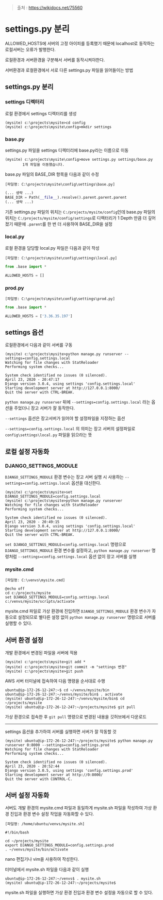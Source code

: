 > 출처 : https://wikidocs.net/75560



# settings.py 분리

ALLOWED_HOSTS에 서버의 고정 아이피를 등록했기 때문에 localhost로 동작하는 로컬서버는 오류가 발행한다.

로컬환경과 서버환경을 구분해서 서버를 동작시켜야한다.

서버환경과 로컬환경에서 서로 다른 settings.py 파일을 읽어들이는 방법



## settings.py 분리



### settings 디렉터리

로컬 환경에서 settings 디렉터리를 생성

```
(mysite) c:\projects\mysite>cd config
(mysite) c:\projects\mysite\config>mkdir settings
```



### base.py

settings.py 파일을 settings 디렉터리에 base.py라는 이름으로 이동

```
(mysite) c:\projects\mysite\config>move settings.py settings/base.py
        1개 파일을 이동했습니다.
```

base.py 파일의 BASE_DIR 항목을 다음과 같이 수정

`[파일명: C:\projects\mysite\config\settings\base.py]`

```python
(... 생략 ...)
BASE_DIR = Path(__file__).resolve().parent.parent.parent
(... 생략 ...)
```

기존 settings.py 파일의 위치는 `C:/projects/mysite/config`인데 base.py 파일의 위치는 `C:/projects/mysite/config/settings`로 디렉터리가 1 Depth 만큼 더 깊어졌기 때문에 `.parent`를 한 번 더 사용하여 BASE_DIR을 설정



### local.py

로컬 환경을 담당할 local.py 파일은 다음과 같이 작성

`[파일명: C:\projects\mysite\config\settings\local.py]`

```python
from .base import *

ALLOWED_HOSTS = []
```



### prod.py

`[파일명: C:\projects\mysite\config\settings\prod.py]`

```python
from .base import *

ALLOWED_HOSTS = ['3.36.35.197']
```



## settings 옵션

로컬환경에서 다음과 같이 서버를 구동

```
(mysite) c:\projects\mysite>python manage.py runserver --settings=config.settings.local
Watching for file changes with StatReloader
Performing system checks...

System check identified no issues (0 silenced).
April 23, 2020 - 20:47:17
Django version 3.0.4, using settings 'config.settings.local'
Starting development server at http://127.0.0.1:8000/
Quit the server with CTRL-BREAK.
```

`python manage.py runserver` 뒤에 `--settings=config.settings.local` 라는 옵션을 주었더니 장고 서버가 잘 동작한다.

`--settings` 옵션은 장고서버가 읽어야 할 설정파일을 지정하는 옵션

`--settings=config.settings.local` 의 의미는 장고 서버의 설정파일로 `config\settings\local.py` 파일을 읽으라는 뜻



## 로컬 설정 자동화

### DJANGO_SETTINGS_MODULE

`DJANGO_SETTINGS_MODULE` 환경 변수는 장고 서버 실행 시 사용하는 `--settings=config.settings.local` 옵션을 대신한다.

```
(mysite) c:\projects\mysite>set DJANGO_SETTINGS_MODULE=config.settings.local
(mysite) c:\projects\mysite>python manage.py runserver
Watching for file changes with StatReloader
Performing system checks...

System check identified no issues (0 silenced).
April 23, 2020 - 20:49:15
Django version 3.0.4, using settings 'config.settings.local'
Starting development server at http://127.0.0.1:8000/
Quit the server with CTRL-BREAK.
```

`set DJANGO_SETTINGS_MODULE=config.settings.local` 명령으로 `DJANGO_SETTINGS_MODULE` 환경 변수를 설정하고, `python manage.py runserver` 명령처럼 `--settings=config.settings.local` 옵션 없이 장고 서버를 실행



### mysite.cmd

`[파일명: C:\venvs\mysite.cmd]`

```
@echo off
cd c:/projects/mysite
set DJANGO_SETTINGS_MODULE=config.settings.local
c:/venvs/mysite/scripts/activate
```

mysite.cmd 파일로 가상 환경에 진입하면 `DJANGO_SETTINGS_MODULE` 환경 변수가 자동으로 설정되므로 별다른 설정 없이 `python manage.py runserver` 명령으로 서버를 실행할 수 있다.



## 서버 환경 설정

개발 환경에서 변경된 파일을 서버에 적용

```
(mysite) c:\projects\mysite>git add *
(mysite) c:\projects\mysite>git commit -m "settings 변경"
(mysite) c:\projects\mysite>git push
```

AWS 서버 터미널에 접속하여 다음 명령을 순서대로 수행

```
ubuntu@ip-172-26-12-247:~$ cd ~/venvs/mysite/bin
ubuntu@ip-172-26-12-247:~/venvs/mysite/bin$ . activate
(mysite) ubuntu@ip-172-26-12-247:~/venvs/mysite/bin$ cd ~/projects/mysite
(mysite) ubuntu@ip-172-26-12-247:~/projects/mysite$ git pull
```

가상 환경으로 접속한 후 `git pull` 명령으로 변경된 내용을 깃허브에서 다운로드

---

settings 옵션을 추가하여 서버를 실행하면 서버가 잘 작동할 것

```
(mysite) ubuntu@ip-172-26-12-247:~/projects/mysite$ python manage.py runserver 0:8000 --settings=config.settings.prod
Watching for file changes with StatReloader
Performing system checks...

System check identified no issues (0 silenced).
April 23, 2020 - 20:52:44
Django version 3.0.5, using settings 'config.settings.prod'
Starting development server at http://0:8000/
Quit the server with CONTROL-C.
```



## 서버 설정 자동화

서버도 개발 환경의 mysite.cmd 파일과 동일하게 mysite.sh 파일을 작성하여 가상 환경 진입과 환경 변수 설정 작업을 자동화할 수 있다.

`[파일명: /home/ubuntu/venvs/mysite.sh]`

```
#!/bin/bash

cd ~/projects/mysite
export DJANGO_SETTINGS_MODULE=config.settings.prod
. ~/venvs/mysite/bin/activate
```

nano 편집기나 vim을 사용하여 작성한다.

터미널에서 mysite.sh 파일을 다음과 같이 실행

```
ubuntu@ip-172-26-12-247:~/venvs$ . mysite.sh
(mysite) ubuntu@ip-172-26-12-247:~/projects/mysite$ 
```

mysite.sh 파일을 실행하면 가상 환경 진입과 환경 변수 설정을 자동으로 할 수 있다.
